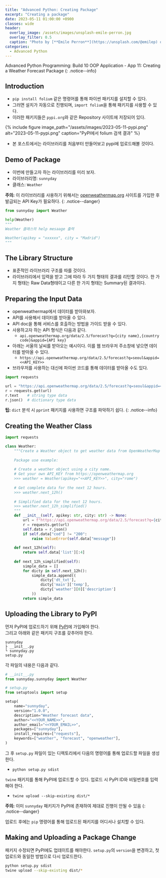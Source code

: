 ```yaml
---
title: "Advanced Python: Creating Package"
excerpt: "Creating a package"
date: 2023-05-11 01:00:00 +0900
classes: wide
header:
  overlay_image: /assets/images/unsplash-emile-perron.jpg
  overlay_filter: 0.5
  caption: "Photo by [**Emile Perron**](https://unsplash.com/@emilep) on [**Unsplash**](https://unsplash.com/)"
categories:
  - Advanced Python
---
```


Advanced Python Programming: Build 10 OOP Application - App 11: Creating a Weather Forecast Package
{: .notice--info}

## Introduction

- `pip install folium` 같은 명령어를 통해 파이썬 패키지를 설치할 수 있다.
- 그러면 설치가 자동으로 진행되며, `import folium`을 통해 패키지를 사용할 수 있다.
- 이러한 패키지들은 `pypi.org`와 같은 Repository 사이트에 저장되어 있다.

{% include figure image_path="/assets/images/2023-05-11-pypi.png" alt="2023-05-11-pypi.png" caption="PyPI에서 folium 검색 결과" %}

- 본 포스트에서는 라이브러리를 처음부터 만들어보고 pypi에 업로드해볼 것이다.

## Demo of Package

- 이번에 만들고자 하는 라이브러리를 미리 보자.
- 라이브러리명: `sunnyday`
- 클래스: `Weather`

**주의:** 이 라이브러리를 사용하기 위해서는 [openweathermap.org](https://openweathermap.org/) 사이트를 가입한 후 발급되는 API Key가 필요하다.
{: .notice--danger}

```python
from sunnyday import Weather

help(Weather)
"""
Weather 클래스의 help mesaage 출력

Weather(apikey = "xxxxxx", city = "Madrid")
"""
```

## The Library Structure

- 표준적인 라이브러리 구조를 따를 것이다.
- 라이브러리에서 입력을 받고 그에 따라 두 가지 형태의 결과를 리턴할 것이다. 한 가지 형태는 Raw Data형태이고 다른 한 가지 형태는 Summary된 결과이다.

## Preparing the Input Data

- openweathermap에서 데이터를 받아와보자.
- API를 사용해서 데이터를 받아올 수 있다.
- API doc을 통해 서비스를 호출하는 방법을 가이드 받을 수 있다.
- 사용하고자 하는 API 형식은 다음과 같다.
  - `api.openweathermap.org/data/2.5/forecast?q={city name},{country code}&appid={API key}`
- 아래는 서울의 날씨를 받아오는 예시이다. 이를 웹 브라우저 주소창에 넣으면 데이터를 받아올 수 있다.
  - `https://api.openweathermap.org/data/2.5/forecast?q=seoul&appid=<<API_KEY>>`
- 브라우저를 사용하는 대신에 파이썬 코드를 통해 데이터를 받아올 수도 있다.

```python
import requests

url = "https://api.openweathermap.org/data/2.5/forecast?q=seoul&appid=<<API_KEY>>"
r = requests.get(url)
r.text    # string type data
r.json()  # dictionary type data
```

**팁:** `dict` 분석 시 `pprint` 패키지를 사용하면 구조를 파악하기 쉽다.
{: .notice--info}

## Creating the Weather Class

```python
import requests

class Weather:
    """Create a Weather object to get weather data from OpenWeatherMap API.
    
    Package use example:
    
    # Create a weather object using a city name.
    # Get your own API_KEY from https://openweathermap.org
    >>> weather = Weather(apikey="<<API_KEY>>", city="rome")
    
    # Get complete data for the next 12 hours.
    >>> weather.next_12h()
    
    # Simplified data for the next 12 hours.
    >>> weather.next_12h_simplified()
    """
    def __init__(self, apikey: str, city: str) -> None:
        url = f"https://api.openweathermap.org/data/2.5/forecast?q={city}&appid={apikey}&units=metric"
        r = requests.get(url)
        self.data = r.json()
        if self.data["cod"] != "200":
            raise ValueError(self.data["message"])
    
    def next_12h(self):
        return self.data['list'][:4]
    
    def next_12h_simplified(self):
        simple_data = []
        for dicty in self.next_12h():
            simple_data.append((
                dicty['dt_txt'],
                dicty['main']['temp'],
                dicty['weather'][0]['description']
            ))
        return simple_data
```

## Uploading the Library to PyPI

먼저 PyPI에 업로드하기 위해 [PyPI](https://pypi.org/)에 가입해야 한다.  
그리고 아래와 같은 패키지 구조를 갖추어야 한다.

```text
sunnyday
├ __init__.py
└ sunnyday.py
setup.py
```

각 파일의 내용은 다음과 같다.

```python
# __init__.py
from sunnyday.sunnyday import Weather
```

```python
# setup.py
from setuptools import setup

setup(
    name="sunnyday",
    version="1.0.0",
    description="Weather forecast data",
    author="<<YOUR_NAME>>",
    author_email="<<YOUR_EMAIL>>",
    packages=["sunnyday"],
    install_requires=["requests"],
    keywords=["weather", "forecast", "openweather"],
)
```

그 후 `setup.py` 파일이 있는 디렉토리에서 다음의 명령어를 통해 업로드할 파일을 생성한다.

- `python setup.py sdist`

`twine` 패키지를 통해 PyPI에 업로드할 수 있다. 업로드 시 PyPI ID와 비밀번호를 입력해야 한다.

- `twine upload --skip-existing dist/*`

**주의:** 이미 `sunnyday` 패키지가 PyPI에 존재하여 제대로 진행이 안될 수 있음
{: .notice--danger}

업로드 후에는 `pip` 명령어를 통해 업로드된 패키지를 어디서나 설치할 수 있다.

## Making and Uploading a Package Change

패키지 수정되면 PyPI에도 업데이트를 해야한다. `setup.py`의 `version`을 변경하고, 첫 업로드와 동일한 방법으로 다시 업로드한다.

```bash
python setup.py sdist
twine upload --skip-existing dist/*
```